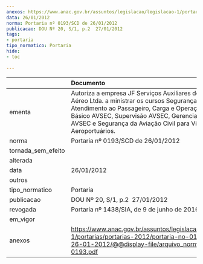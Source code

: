 ```yaml
---
anexos: https://www.anac.gov.br/assuntos/legislacao/legislacao-1/portarias/portarias-2012/portaria-no-0193-scd-de-26-01-2012/@@display-file/arquivo_norma/PA2012-0193.pdf
data: 26/01/2012
norma: Portaria nº 0193/SCD de 26/01/2012
publicacao: DOU Nº 20, S/1, p.2  27/01/2012
tags:
- portaria
tipo_normatico: Portaria
hide: 
- toc 
 
---
```


|                    | Documento                                                                                                                                                                                                                                                                     |
|:-------------------|:------------------------------------------------------------------------------------------------------------------------------------------------------------------------------------------------------------------------------------------------------------------------------|
| ementa             | Autoriza a empresa JF Serviços Auxiliares de Transporte Aéreo Ltda. a ministrar os cursos Segurança no Atendimento ao Passageiro, Carga e Operações de Solo, Básico AVSEC, Supervisão AVSEC, Gerenciamento AVSEC e Segurança da Aviação Civil para Vigilantes Aeroportuários. |
| norma              | Portaria nº 0193/SCD de 26/01/2012                                                                                                                                                                                                                                            |
| tornada_sem_efeito |                                                                                                                                                                                                                                                                               |
| alterada           |                                                                                                                                                                                                                                                                               |
| data               | 26/01/2012                                                                                                                                                                                                                                                                    |
| outros             |                                                                                                                                                                                                                                                                               |
| tipo_normatico     | Portaria                                                                                                                                                                                                                                                                      |
| publicacao         | DOU Nº 20, S/1, p.2  27/01/2012                                                                                                                                                                                                                                               |
| revogada           | Portaria nº 1438/SIA, de 9 de junho de 2016.                                                                                                                                                                                                                                  |
| em_vigor           |                                                                                                                                                                                                                                                                               |
| anexos             | https://www.anac.gov.br/assuntos/legislacao/legislacao-1/portarias/portarias-2012/portaria-no-0193-scd-de-26-01-2012/@@display-file/arquivo_norma/PA2012-0193.pdf                                                                                                             |